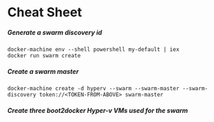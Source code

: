 # Cheat Sheet

##### Generate a swarm discovery id
``` 
docker-machine env --shell powershell my-default | iex 
docker run swarm create
```

##### Create a swarm master
``` 
docker-machine create -d hyperv --swarm --swarm-master --swarm-discovery token://<TOKEN-FROM-ABOVE> swarm-master 
```

##### Create three boot2docker Hyper-v VMs used for the swarm
